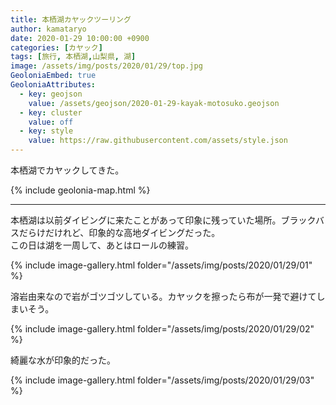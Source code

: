```yaml
---
title: 本栖湖カヤックツーリング
author: kamataryo
date: 2020-01-29 10:00:00 +0900
categories: [カヤック]
tags: [旅行, 本栖湖,山梨県, 湖]
image: /assets/img/posts/2020/01/29/top.jpg
GeoloniaEmbed: true
GeoloniaAttributes:
  - key: geojson
    value: /assets/geojson/2020-01-29-kayak-motosuko.geojson
  - key: cluster
    value: off
  - key: style
    value: https://raw.githubusercontent.com/assets/style.json
---
```


本栖湖でカヤックしてきた。

{% include geolonia-map.html %}

---

本栖湖は以前ダイビングに来たことがあって印象に残っていた場所。ブラックバスだらけだけれど、印象的な高地ダイビングだった。  
この日は湖を一周して、あとはロールの練習。

{% include image-gallery.html folder="/assets/img/posts/2020/01/29/01" %}

溶岩由来なので岩がゴツゴツしている。カヤックを擦ったら布が一発で避けてしまいそう。

{% include image-gallery.html folder="/assets/img/posts/2020/01/29/02" %}

綺麗な水が印象的だった。

{% include image-gallery.html folder="/assets/img/posts/2020/01/29/03" %}
